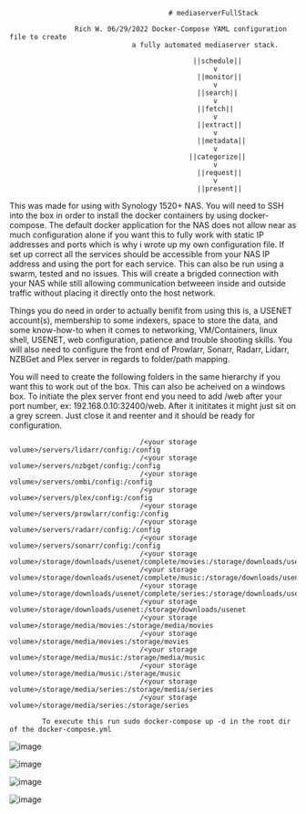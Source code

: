                                            # mediaserverFullStack

                    Rich W. 06/29/2022 Docker-Compose YAML configuration file to create 
                                  a fully automated mediaserver stack.
 
                                                 ||schedule||
                                                      v
                                                  ||monitor||
                                                      v
                                                  ||search||
                                                      v
                                                  ||fetch||
                                                      v
                                                  ||extract||
                                                      v
                                                  ||metadata||
                                                      v
                                                ||categorize||
                                                      v
                                                  ||request||
                                                      v
                                                  ||present||
 
 This was made for using with Synology 1520+ NAS. You will need to SSH into the box in order to install 
 the docker containers by using docker-compose. The default docker application for the NAS does not allow near 
 as much configuration alone if you want this to fully work with static IP addresses and  ports which is why i wrote up
 my own configuration file. If set up correct all the services should be accessible from your NAS IP address and using 
 the port for each service. This can also be run using a swarm, tested and no issues. This will create a brigded connection 
 with your NAS while still allowing communication betweeen inside and outside traffic without placing it directly onto the 
 host network.
 
 Things you do need in order to actually benifit from using this is, a USENET account(s), membership to some indexers, 
 space to store the data, and some know-how-to when it comes to networking, VM/Containers, linux shell, USENET, web 
 configuration, patience and trouble shooting skills. You will also need to configure the front end of Prowlarr, Sonarr, 
 Radarr, Lidarr, NZBGet and Plex server in regards to folder/path mapping.
 
 You will need to create the following folders in the same hierarchy if you want this to work out of the box. This can also be 
 acheived on a windows box. To initiate the plex server front end you need to add /web after your port number, 
 ex: 192.168.0.10:32400/web. After it inititates it might just sit on a grey screen. Just close it and reenter and it should be ready
 for configuration.
 
 
 
                                    /<your storage volume>/servers/lidarr/config:/config
                                    /<your storage volume>/servers/nzbget/config:/config
                                    /<your storage volume>/servers/ombi/config:/config
                                    /<your storage volume>/servers/plex/config:/config
                                    /<your storage volume>/servers/prowlarr/config:/config
                                    /<your storage volume>/servers/radarr/config:/config
                                    /<your storage volume>/servers/sonarr/config:/config
                                    /<your storage volume>/storage/downloads/usenet/complete/movies:/storage/downloads/usenet/complete/movies
                                    /<your storage volume>/storage/downloads/usenet/complete/music:/storage/downloads/usenet/complete/music
                                    /<your storage volume>/storage/downloads/usenet/complete/series:/storage/downloads/usenet/complete/series
                                    /<your storage volume>/storage/downloads/usenet:/storage/downloads/usenet
                                    /<your storage volume>/storage/media/movies:/storage/media/movies
                                    /<your storage volume>/storage/media/movies:/storage/movies
                                    /<your storage volume>/storage/media/music:/storage/media/music
                                    /<your storage volume>/storage/media/music:/storage/music
                                    /<your storage volume>/storage/media/series:/storage/media/series
                                    /<your storage volume>/storage/media/series:/storage/series
 
            To execute this run sudo docker-compose up -d in the root dir of the docker-compose.yml
            
            
            
            
            
            
![image](https://user-images.githubusercontent.com/46492607/176559111-2cc7294e-118a-4f30-8b3e-33c98847f650.png)

![image](https://user-images.githubusercontent.com/46492607/176559161-6321080a-6de5-4fd0-9db7-00e4713df103.png)

![image](https://user-images.githubusercontent.com/46492607/176559202-71c9210b-59e6-44d1-ac00-3c99dc131119.png)

![image](https://user-images.githubusercontent.com/46492607/176559287-796691e7-afde-4c71-a99a-cd9b6e54276e.png)
